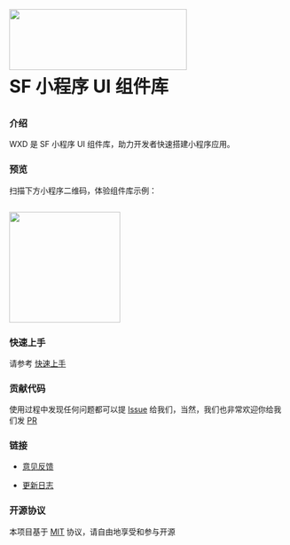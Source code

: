 <div class="card">
  <div class="van-doc-intro">
    <img class="van-doc-intro__logo" style="width: 320px; height: 110px; box-shadow: none;" src="http://www.itbbb.com/img/wxd-logo.png">
    <h2 style="margin: 0; font-size: 32px; line-height: 60px;">SF 小程序 UI 组件库</h2>
    <!-- <p>SF 小程序 UI 组件库</p> -->
  </div>
</div>

### 介绍

WXD 是 SF 小程序 UI 组件库，助力开发者快速搭建小程序应用。

### 预览

扫描下方小程序二维码，体验组件库示例：

<img src="https://img.yzcdn.cn/vant-weapp/qrcode-201808101114.jpg" style="width: 200px; height: 200px; margin-top: 15px; box-shadow: none" >

### 快速上手

请参考 [快速上手](#/quickstart)

### 贡献代码

使用过程中发现任何问题都可以提 [Issue](https://github.com/youzan/vant-weapp/issues) 给我们，当然，我们也非常欢迎你给我们发 [PR](https://github.com/youzan/vant-weapp/pulls)


### 链接

* [意见反馈](https://github.com/youzan/vant-weapp/issues)
<!-- * [加入我们](https://job.youzan.com) -->
* [更新日志](#/changelog)

### 开源协议

本项目基于 [MIT](https://zh.wikipedia.org/wiki/MIT%E8%A8%B1%E5%8F%AF%E8%AD%89) 协议，请自由地享受和参与开源
